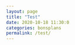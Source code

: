 ```yaml
---
layout: page
title: "Test"
date: 2020-10-18 11:30:0
categories: bonsplans
permalink: /test/
---
```

